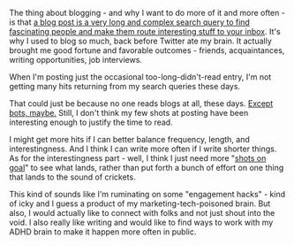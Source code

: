 
The thing about blogging -  and why I want to do more of it and more often - is that [a blog post is a very long and complex search query to find fascinating people and make them route interesting stuff to your inbox](https://www.henrikkarlsson.xyz/p/search-query). It's why I used to blog so much, back before Twitter ate my brain. It actually brought me good fortune and favorable outcomes - friends, acquaintances, writing opportunities, job interviews.

When I'm posting just the occasional too-long-didn't-read entry, I'm not getting many hits returning from my search queries these days. 

That could just be because no one reads blogs at all, these days. [Except bots, maybe.](https://blog.lmorchard.com/2024/03/11/dance-for-the-bots/) Still, I don't think my few shots at posting have been interesting enough to justify the time to read.

I might get more hits if I can better balance frequency, length, and interestingness. And I think I can write more often if I write shorter things. As for the interestingness part - well, I think I just need more "[shots on goal](https://en.wikipedia.org/wiki/Shot_on_goal_(ice_hockey))" to see what lands, rather than put forth a bunch of effort on one thing that lands to the sound of crickets.

This kind of sounds like I'm ruminating on some "engagement hacks" - kind of icky and I guess a product of my marketing-tech-poisoned brain. But also, I would actually like to connect with folks and not just shout into the void. I also really like writing and would like to find ways to work with my ADHD brain to make it happen more often in public.